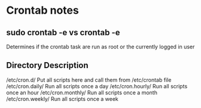 # Crontab notes

## sudo crontab -e vs crontab -e
Determines if the crontab task are run as root or the currently logged in user

## Directory	Description
/etc/cron.d/
  Put all scripts here and call them from /etc/crontab file
/etc/cron.daily/
  Run all scripts once a day
/etc/cron.hourly/
  Run all scripts once an hour
/etc/cron.monthly/
  Run all scripts once a month
/etc/cron.weekly/
  Run all scripts once a week

